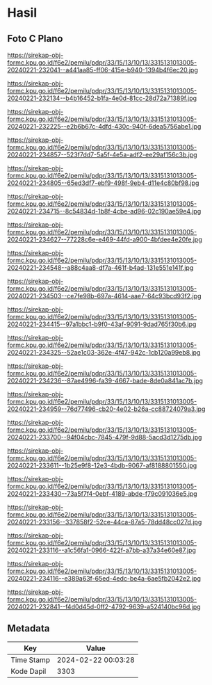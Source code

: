 # Hasil

## Foto C Plano

https://sirekap-obj-formc.kpu.go.id/f6e2/pemilu/pdpr/33/15/13/10/13/3315131013005-20240221-232041--a441aa85-ff06-415e-b940-1394b4f6ec20.jpg

https://sirekap-obj-formc.kpu.go.id/f6e2/pemilu/pdpr/33/15/13/10/13/3315131013005-20240221-232134--b4b16452-b1fa-4e0d-81cc-28d72a71389f.jpg

https://sirekap-obj-formc.kpu.go.id/f6e2/pemilu/pdpr/33/15/13/10/13/3315131013005-20240221-232225--e2b6b67c-4dfd-430c-940f-6dea5756abe1.jpg

https://sirekap-obj-formc.kpu.go.id/f6e2/pemilu/pdpr/33/15/13/10/13/3315131013005-20240221-234857--523f7dd7-5a5f-4e5a-adf2-ee29af156c3b.jpg

https://sirekap-obj-formc.kpu.go.id/f6e2/pemilu/pdpr/33/15/13/10/13/3315131013005-20240221-234805--65ed3df7-ebf9-498f-9eb4-d11e4c80bf98.jpg

https://sirekap-obj-formc.kpu.go.id/f6e2/pemilu/pdpr/33/15/13/10/13/3315131013005-20240221-234715--8c54834d-1b8f-4cbe-ad96-02c190ae59e4.jpg

https://sirekap-obj-formc.kpu.go.id/f6e2/pemilu/pdpr/33/15/13/10/13/3315131013005-20240221-234627--77228c6e-e469-44fd-a900-4bfdee4e20fe.jpg

https://sirekap-obj-formc.kpu.go.id/f6e2/pemilu/pdpr/33/15/13/10/13/3315131013005-20240221-234548--a88c4aa8-df7a-461f-b4ad-131e551e141f.jpg

https://sirekap-obj-formc.kpu.go.id/f6e2/pemilu/pdpr/33/15/13/10/13/3315131013005-20240221-234503--ce7fe98b-697a-4614-aae7-64c93bcd93f2.jpg

https://sirekap-obj-formc.kpu.go.id/f6e2/pemilu/pdpr/33/15/13/10/13/3315131013005-20240221-234415--97a1bbc1-b9f0-43af-9091-9dad765f30b6.jpg

https://sirekap-obj-formc.kpu.go.id/f6e2/pemilu/pdpr/33/15/13/10/13/3315131013005-20240221-234325--52ae1c03-362e-4f47-942c-1cb120a99eb8.jpg

https://sirekap-obj-formc.kpu.go.id/f6e2/pemilu/pdpr/33/15/13/10/13/3315131013005-20240221-234236--87ae4996-fa39-4667-bade-8de0a841ac7b.jpg

https://sirekap-obj-formc.kpu.go.id/f6e2/pemilu/pdpr/33/15/13/10/13/3315131013005-20240221-234959--76d77496-cb20-4e02-b26a-cc88724079a3.jpg

https://sirekap-obj-formc.kpu.go.id/f6e2/pemilu/pdpr/33/15/13/10/13/3315131013005-20240221-233700--94f04cbc-7845-479f-9d88-5acd3d1275db.jpg

https://sirekap-obj-formc.kpu.go.id/f6e2/pemilu/pdpr/33/15/13/10/13/3315131013005-20240221-233611--1b25e9f8-12e3-4bdb-9067-af8188801550.jpg

https://sirekap-obj-formc.kpu.go.id/f6e2/pemilu/pdpr/33/15/13/10/13/3315131013005-20240221-233430--73a5f7f4-0ebf-4189-abde-f79c091036e5.jpg

https://sirekap-obj-formc.kpu.go.id/f6e2/pemilu/pdpr/33/15/13/10/13/3315131013005-20240221-233156--337858f2-52ce-44ca-87a5-78dd48cc027d.jpg

https://sirekap-obj-formc.kpu.go.id/f6e2/pemilu/pdpr/33/15/13/10/13/3315131013005-20240221-233116--a1c56fa1-0966-422f-a7bb-a37a34e60e87.jpg

https://sirekap-obj-formc.kpu.go.id/f6e2/pemilu/pdpr/33/15/13/10/13/3315131013005-20240221-234116--e389a63f-65ed-4edc-be4a-6ae5fb2042e2.jpg

https://sirekap-obj-formc.kpu.go.id/f6e2/pemilu/pdpr/33/15/13/10/13/3315131013005-20240221-232841--f4d0d45d-0ff2-4792-9639-a524140bc96d.jpg


## Metadata

| Key        | Value               |
| ---------- | ------------------- |
| Time Stamp | 2024-02-22 00:03:28 |
| Kode Dapil | 3303                |



